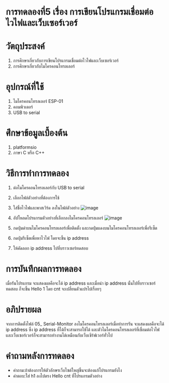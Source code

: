 # การทดลองที่5 เรื่อง การเขียนโปรแกรมเชื่อมต่อไวไฟและเว็บเซอร์เวอร์
# วัตถุประสงค์
1. การศึกษาเกี่ยวกับการเขียนโปรแกรมเชื่อมต่อไวไฟและเว็บเซอร์เวอร์
2. การศึกษาเกี่ยวกับไมโครคอนโทรลเลอร์
# อุปกรณ์ที่ใช้
1. ไมโครคอนโทรล​เลอร์ ESP-01
2. คอมพิวเตอร์
3. USB to serial
# ศึกษาข้อมูลเบื้องต้น
1. platformsio 
2. ภาษา C หรือ C++
# วิธีการทำการทดลอง
1. ต่อไมโครคอนโทรล​เลอร์กับ USB to serial
2. เลือกไฟล์ตัวอย่างที่ต้องการใช้
3. ใส่ชื่อไวไฟและพาสเวิร์ด ลงในไฟล์ตัวอย่าง
![image](https://user-images.githubusercontent.com/80881033/112259282-97872200-8c9a-11eb-8de2-59766f687e66.png)

4. อัปโหลดโปรแกรมตัวอย่างที่เลือกลงไมโครคอนโทรล​เลอร์
![image](https://user-images.githubusercontent.com/80881033/112259509-03698a80-8c9b-11eb-9601-5c99190ebfdd.png)

5. กดปุ่มดำบนไมโครคอนโทรล​เลอร์เพื่อติดตั้ง และกดปุ่มแดงบนไมโครคอนโทรล​เลอร์เพื่อรีเซ็ต
6. กดปุ่มรีเซ็ตเพื่อหาไวไฟ โดยจะขึ้น ip address 
7. ให้คัดลอก ip address ไปที่บราวเซอร์ทดสอบ
# การบันทึกผลการทดลอง
เมื่อรันโปรแกรม จะแสดงผลคือจะได้ ip address และเมื่อนำ ip address นั้นไปที่บราวเซอร์ทดสอบ ก็จะขึ้น Hello 1 โดย cnt จะเปลี่ยนตัวแปรไปเรื่อยๆ
# อภิปรายผล
จากการติดตั้งไฟล์ 05_ Serial-Monitor ลงไมโครคอนโทรลเลอร์เมื่อทำการรัน จะแสดงผลคือจะได้ ip address ซึ่ง ip address ที่ได้ก็จะสามารถใช้ได้ และตัวไมโครคอนโทรลเลอร์ที่เชื่อมต่อไวไฟและเว็บเซอร์เวอร์ก็จะสามารถทำงานได้เหมือนกับเว็บเซิร์ฟเวอร์ทั่วไป
# คำถามหลังการทดลอง
* คำถาม:ถ้าต้องการให้ตัวอักษรเว็บไซต์ใหญ่ขึ้นจะต้องแก้โปรแกรมยังไง
* คำตอบ:ใส่ h1 ลงไปตรง Hello cnt ที่โปรแกรมตัวอย่าง
